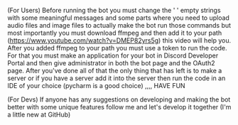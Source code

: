 (For Users) Before running the bot you must change the ' ' empty strings with some meaningful messages and some parts where you need to upload audio files and image files to actually make the bot run those 
commands but most importantly you must download ffmpeg and then add it to your path (https://www.youtube.com/watch?v=DMEP82yrs5g) this video will help you. After you added ffmpeg to your path you must use 
a token to run the code. For that you must make an application for your bot in Discord Developer Portal and then give administrator in both the bot page and the OAuth2 page. After you've done all of that 
the only thing that has left is to make a server or if you have a server add it into the server then run the code in an IDE of your choice (pycharm is a good choice) ,,,, HAVE FUN

(For Devs) If anyone has any suggestions on developing and making the bot better with some unique features follow me and let's develop it together (I'm a little new at GitHub)
